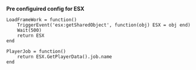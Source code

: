 **Pre configuired config for ESX**
````
LoadFrameWork = function()
    TriggerEvent('esx:getSharedObject', function(obj) ESX = obj end)
    Wait(500)
    return ESX
end

PlayerJob = function()
    return ESX.GetPlayerData().job.name
end
````
